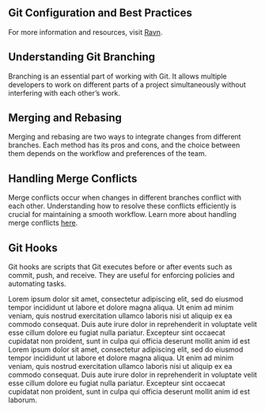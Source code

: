## Git Configuration and Best Practices

For more information and resources, visit [Ravn](https://ravn.co).

## Understanding Git Branching

Branching is an essential part of working with Git. It allows multiple developers to work on different parts of a project simultaneously without interfering with each other’s work.

## Merging and Rebasing

Merging and rebasing are two ways to integrate changes from different branches. Each method has its pros and cons, and the choice between them depends on the workflow and preferences of the team.

## Handling Merge Conflicts

Merge conflicts occur when changes in different branches conflict with each other. Understanding how to resolve these conflicts efficiently is crucial for maintaining a smooth workflow. Learn more about handling merge conflicts [here](https://example.com).

## Git Hooks

Git hooks are scripts that Git executes before or after events such as commit, push, and receive. They are useful for enforcing policies and automating tasks.

Lorem ipsum dolor sit amet, consectetur adipiscing elit, sed do eiusmod tempor incididunt ut labore et dolore magna aliqua. Ut enim ad minim veniam, quis nostrud exercitation ullamco laboris nisi ut aliquip ex ea commodo consequat. Duis aute irure dolor in reprehenderit in voluptate velit esse cillum dolore eu fugiat nulla pariatur. Excepteur sint occaecat cupidatat non proident, sunt in culpa qui officia deserunt mollit anim id est Lorem ipsum dolor sit amet, consectetur adipiscing elit, sed do eiusmod tempor incididunt ut labore et dolore magna aliqua. Ut enim ad minim veniam, quis nostrud exercitation ullamco laboris nisi ut aliquip ex ea commodo consequat. Duis aute irure dolor in reprehenderit in voluptate velit esse cillum dolore eu fugiat nulla pariatur. Excepteur sint occaecat cupidatat non proident, sunt in culpa qui officia deserunt mollit anim id est laborum.
